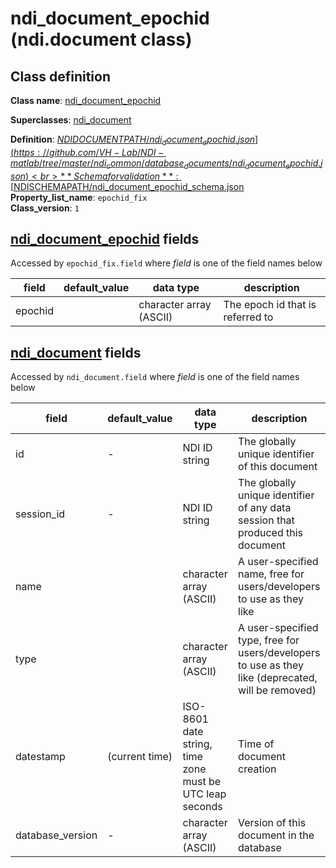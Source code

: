 # ndi_document_epochid (ndi.document class)

## Class definition

**Class name**: [ndi_document_epochid](ndi_document_epochid.md)

**Superclasses**: [ndi_document](ndi_document.md)

**Definition**: [$NDIDOCUMENTPATH/ndi_document_epochid.json](https://github.com/VH-Lab/NDI-matlab/tree/master/ndi_common/database_documents/ndi_document_epochid.json)<br>
**Schema for validation**: [$NDISCHEMAPATH/ndi_document_epochid_schema.json](https://github.com/VH-Lab/NDI-matlab/tree/master/ndi_common/schema_documents/ndi_document_epochid_schema.json)<br>
**Property_list_name**: `epochid_fix`<br>
**Class_version**: `1`<br>


## [ndi_document_epochid](ndi_document_epochid.md) fields

Accessed by `epochid_fix.field` where *field* is one of the field names below

| field | default_value | data type | description |
| --- | --- | --- | --- |
| epochid |  | character array (ASCII) | The epoch id that is referred to |


## [ndi_document](ndi_document.md) fields

Accessed by `ndi_document.field` where *field* is one of the field names below

| field | default_value | data type | description |
| --- | --- | --- | --- |
| id | - | NDI ID string | The globally unique identifier of this document |
| session_id | - | NDI ID string | The globally unique identifier of any data session that produced this document |
| name |  | character array (ASCII) | A user-specified name, free for users/developers to use as they like |
| type |  | character array (ASCII) | A user-specified type, free for users/developers to use as they like (deprecated, will be removed) |
| datestamp | (current time) | ISO-8601 date string, time zone must be UTC leap seconds | Time of document creation |
| database_version | - | character array (ASCII) | Version of this document in the database |


